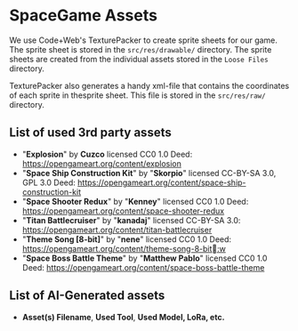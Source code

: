 # SpaceGame Assets

We use Code+Web's TexturePacker to create sprite sheets for our game. The sprite sheet is stored in
the `src/res/drawable/` directory.
The sprite sheets are created from the individual assets stored in the `Loose Files` directory.

TexturePacker also generates a handy xml-file that contains the coordinates of each sprite in
thesprite sheet.
This file is stored in the `src/res/raw/` directory.

## List of used 3rd party assets

- "**Explosion**" by **Cuzco** licensed CC0 1.0 Deed: https://opengameart.org/content/explosion
- "**Space Ship Construction Kit**" by "**Skorpio**" licensed CC-BY-SA 3.0, GPL 3.0
  Deed: https://opengameart.org/content/space-ship-construction-kit
- "**Space Shooter Redux**" by "**Kenney**" licensed CC0 1.0
  Deed: https://opengameart.org/content/space-shooter-redux
- "**Titan Battlecruiser**" by "**kanadaj**" licensed CC-BY-SA
  3.0: https://opengameart.org/content/titan-battlecruiser
- "**Theme Song [8-bit]**" by "**nene**" licensed CC0 1.0
  Deed: https://opengameart.org/content/theme-song-8-bit:w
- "**Space Boss Battle Theme**" by "**Matthew Pablo**" licensed CC0 1.0
  Deed: https://opengameart.org/content/space-boss-battle-theme
## List of AI-Generated assets

- **Asset(s) Filename**, **Used Tool**, **Used Model, LoRa, etc.**